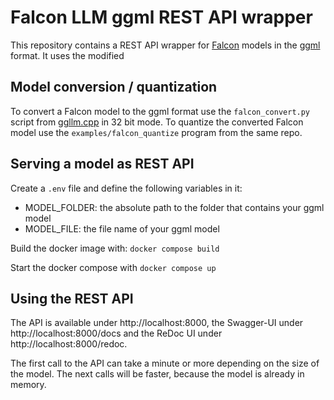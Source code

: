 # Falcon LLM ggml REST API wrapper

This repository contains a REST API wrapper for [Falcon](https://huggingface.co/tiiuae/falcon-7b) models in the [ggml](https://github.com/ggerganov/ggml) format.
It uses the modified 

## Model conversion / quantization

To convert a Falcon model to the ggml format use the `falcon_convert.py` script from [ggllm.cpp](https://github.com/cmp-nct/ggllm.cpp) in 32 bit mode.
To quantize the converted Falcon model use the `examples/falcon_quantize` program from the same repo.

## Serving a model as REST API

Create a `.env` file and define the following variables in it:
- MODEL_FOLDER: the absolute path to the folder that contains your ggml model
- MODEL_FILE: the file name of your ggml model

Build the docker image with: `docker compose build`

Start the docker compose with `docker compose up`

## Using the REST API

The API is available under http://localhost:8000, the Swagger-UI under http://localhost:8000/docs and the ReDoc UI under http://localhost:8000/redoc. 

The first call to the API can take a minute or more depending on the size of the model.
The next calls will be faster, because the model is already in memory.
